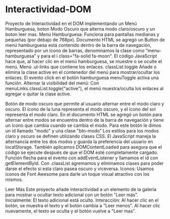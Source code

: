 # Interactividad-DOM
Proyecto de Interactividad en el DOM implementando un Menú Hamburguesa, boton Modo Oscuro que alterna modo claro/oscuro y un boton leer mas.
Menú Hamburguesa: Funciona para pantallas medianas y pequeñas (por debajo de 768px).
Documento HTML se agregó un Button de menú hamburguesa está contenido dentro de la barra de navegación, representado por un ícono de barras, denominamos la clase como “menu-hamburguesa” y para el i class="fa-solid fa-moon".
El código JavaScript hace que, al hacer clic en el menú hamburguesa, se muestre o se oculte el menú.
Menú .ul-links que contiene los enlaces.
classList.toggle Añade o elimina la clase active en el contenedor del menú para mostrar/ocultar los enlaces.
El evento click en el botón hamburguesa menuToggle activa una función.
Alternar la visibilidad del menú: Con menuLinks.classList.toggle("active"), el menú muestra/oculta los enlaces al agregar o quitar la clase active.

Botón de modo oscuro que permite al usuario alternar entre el modo claro y oscuro. El ícono de la luna representa el modo oscuro, y el ícono del sol representa el modo claro.
En el documento HTML se agregó un botón para alternar entre modos se encuentra dentro de la barra de navegación y tiene un ícono que cambia cuando se cambia el modo.
Para este botón le dimos un id llamado "modo" y una clase "btn-modo" 
Los estilos para los modos claro y oscuro se definen utilizando clases CSS.
El JavaScript maneja la alternancia entre los dos modos y guarda la preferencia del usuario en localStorage. 
También aplicamos DOMContentLoaded para asegura que el código se ejecute después de que el DOM esté completamente cargado.
Función flecha para el evento con addEventListener y llamamos el id con getElementById.
Con .classList agremamos y eliminamos clases para poder darse el efecto si esta claro pasea oscuro y viceversa.
Iconos: Usamos iconos de Font Awesome para darle un toque visual atractivo con los mismos.

Leer Más Este proyecto añade interactividad a un elemento de la galería para mostrar u ocultar texto adicional con un botón "Leer más".
Inicialmente: El texto adicional está oculto.
Interacción: Al hacer clic en el botón, se muestra el texto y el botón cambia a "Leer menos". Al hacer clic nuevamente, el texto se oculta y el botón vuelve a "Leer mas".
